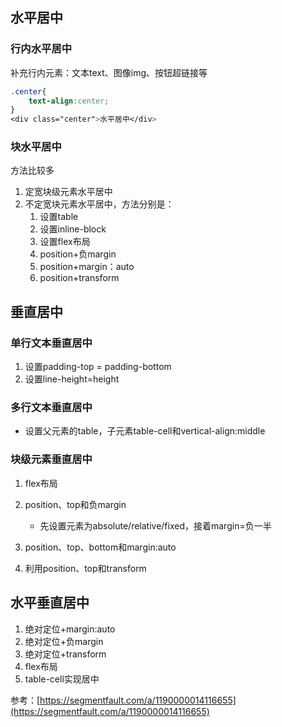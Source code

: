## 水平居中

### 行内水平居中

补充行内元素：文本text、图像img、按钮超链接等

```css
.center{
    text-align:center;
}
<div class="center">水平居中</div>
```

### 块水平居中

方法比较多

1. 定宽块级元素水平居中
2. 不定宽块元素水平居中，方法分别是：
   1. 设置table
   2. 设置inline-block
   3. 设置flex布局
   4. position+负margin
   5. position+margin：auto
   6. position+transform


## 垂直居中

### 单行文本垂直居中

1. 设置padding-top = padding-bottom
2. 设置line-height=height

### 多行文本垂直居中

- 设置父元素的table，子元素table-cell和vertical-align:middle

### 块级元素垂直居中

1. flex布局
2. position、top和负margin
    - 先设置元素为absolute/relative/fixed，接着margin=负一半

3. position、top、bottom和margin:auto
4. 利用position、top和transform


## 水平垂直居中

1. 绝对定位+margin:auto
2. 绝对定位+负margin
3. 绝对定位+transform
4. flex布局
5. table-cell实现居中

参考：[https://segmentfault.com/a/1190000014116655](https://segmentfault.com/a/1190000014116655)
